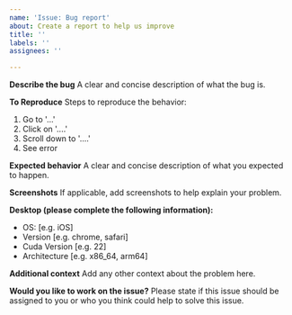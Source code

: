 ```yaml
---
name: 'Issue: Bug report'
about: Create a report to help us improve
title: ''
labels: ''
assignees: ''

---
```


**Describe the bug**
A clear and concise description of what the bug is.

**To Reproduce**
Steps to reproduce the behavior:
1. Go to '...'
2. Click on '....'
3. Scroll down to '....'
4. See error

**Expected behavior**
A clear and concise description of what you expected to happen.

**Screenshots**
If applicable, add screenshots to help explain your problem.

**Desktop (please complete the following information):**
 - OS: [e.g. iOS]
 - Version [e.g. chrome, safari]
 - Cuda Version [e.g. 22]
 - Architecture [e.g. x86_64, arm64]

**Additional context**
Add any other context about the problem here.

**Would you like to work on the issue?**
Please state if this issue should be assigned to you or who you think could help to solve this issue.
